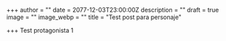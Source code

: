 +++
author = ""
date = 2077-12-03T23:00:00Z
description = ""
draft = true
image = ""
image_webp = ""
title = "Test post para personaje"

+++
Test protagonista 1